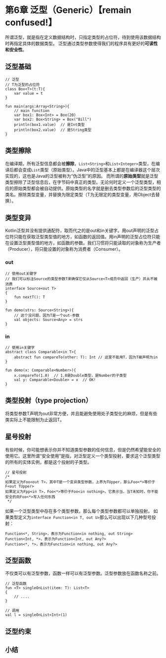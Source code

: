 # 第6章 泛型（Generic）【remain confused!】
所谓泛型，就是指在定义数据结构时，只指定类型的占位符，待到使用该数据结构时再指定具体的数据类型。
泛型通过类型参数使得我们的程序具有更好的**可读性和安全性**。
## 泛型基础
```
// 泛型
// T为泛型的占位符
class Box<T>(t:T){
    var value = t
}

fun main(args:Array<String>){
    // main function
    var box1: Box<Int> = Box(20)
    var box2: Box<String> = Box("Bill")
    println(box1.value)  // 是Int类型
    println(box2.value)  // 是String类型
}
```
## 类型擦除
在编译期，所有泛型信息都会被**擦除**，`List<String>`和`List<Integer>`类型，在编译后都会变成`List`类型（原始类型）。Java中的泛型基本上都是在编译器这个层次实现的，这也是Java的泛型被称为“伪泛型”的原因。
而所谓的**原始类型**就是泛型类型擦除了泛型信息后，在字节码中真正的类型。无论何时定义一个泛型类型，相应的原始类型都会被自动提供。原始类型的名字就是删去类型参数后的泛型类型的类名。擦除类型变量，并替换为限定类型（T为无限定的类型变量，用Object去替换）。
## 类型变异
Kotlin泛型并没有提供通配符，取而代之的是out和in关键字。用out声明的泛型占位符只能在获取泛型类型值的地方，如函数的返回值。用in声明的泛型占位符只能在设置泛型类型值的地方，如函数的参数。我们习惯将只能读取的对象称为生产者（Producer），将只能设置的对象称为消费者（Consumer）。
### out
```
// 使用out关键字
// 我们可以标注Source的类型参数T来确保它仅从Source<T>成员中返回（生产）并从不被消费
interface Source<out T>
{
    fun nextT(): T
}

fun demo(strs: Source<String>){
    // 这个没问题，因为T是一个out-参数
    val objects: Source<Any> = strs
}
```
### in
```
// 使用in关键字
abstract class Comparable<in T>{
    abstract fun compareTo(other: T): Int // 这里不能用T，因为T被声明为in
}

fun demo(x: Comparable<Number>){
    x.compareTo(1.0)  // 1.0是Double类型，是Number的子类型
    val y: Comparable<Double> = x  // OK! 
}
```
## 类型投射（type projection）
将类型参数T声明为out非常方便，并且能避免使用处子类型化的麻烦，但是有些类实际上不能限制为止返回T。
## 星号投射
有些时候，你可能想表示你并不知道类型参数的任何信息，但是仍然希望能安全的使用它。这里所谓“安全使用”是指，对泛型定义一个类型投射，要求这个泛型类型的所有的实体实例，都是这个投射的子类型。
```
// 星号投射
/*
如果定义为Foo<out T>，其中T是一个变异类型参数，上界为TUpper，那么Foo<*>等价于F<out TUpper>
如果定义为Fpp<in T>，Foo<*>等价于Foo<in nothing>。它表示当，当T未知时，你不能安全的向Foo<*>写入任何东西
 */
```
如果一个泛型类型中存在多个类型参数，那么每个类型参数都可以单独投射。
如果类型定义为`interface Function<in T, out U>`那么可以出现以下几种型号投射：
```
Function<*, String>，表示为Function<in nothing, out String>
Function<Int, *>，表示为Function<Int, out Any?>
Function<*, *>，表示为Function<in nothing, out Any?>
```
## 泛型函数
不仅类可以有泛型参数，函数一样可以有泛型参数。泛型参数放在函数名称之前。
```
// 泛型函数
fun <T> singleOnList(item: T): List<T>
{
    // ....
}

// 调用
val l = singleOnList<Int>(1)
```
## 泛型约束
## 小结
